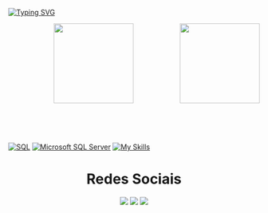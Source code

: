  [![Typing SVG](https://readme-typing-svg.herokuapp.com?font=Kanit&pause=1000&color=61dbfbf&size=30&center=true&vCenter=true&width=1000&heigth=100&lines=Olá,+eu+sou+o+Lucas)](https://git.io/typing-svg)

<div align="center">  
  <img height="160em" src="https://github-readme-stats-sigma-five.vercel.app/api?username=lucasDBA&show_icons=true&theme=react&include_all_commits=true&count_private=true"/>
  <img align="right" height="160em" src="https://github-readme-stats-sigma-five.vercel.app/api/top-langs/?username=lucasDBA&layout=compact&langs_count=16&theme=react"/>
</div>

<br><br><br>

[![SQL](https://img.icons8.com/ios-filled/50/000000/sql.png)](https://icons8.com/icon/3764/sql)
[![Microsoft SQL Server](https://img.icons8.com/color/48/000000/microsoft-sql-server.png)](https://icons8.com/icon/laYYF3dV0Iew/microsoft-sql-server)
[![My Skills](https://skillicons.dev/icons?i=mysql,postgres,mongodb,aws,cs,git&theme=dark)](https://skillicons.dev)

<div align="center">
   <h1 align="center">Redes Sociais</h1>
   <a href="mailto:lucaswolf1323@gmail.com"><img src="https://img.shields.io/badge/-Gmail-%23333?style=for-the-badge&logo=gmail&logoColor=white" target="_blank"></a>
   <a href="https://www.linkedin.com/in/lucas-lobo-17169b259/"><img src="https://img.shields.io/badge/-LinkedIn-%230077B5?style=for-the-badge&logo=linkedin&logoColor=white" target="_blank"></a>
   <a href="https://www.instagram.com/lucasflobo_/"><img src="https://img.shields.io/badge/Instagram-E4405F?style=for-the-badge&logo=instagram&logoColor=white" target="_blank"></a>
</div>


